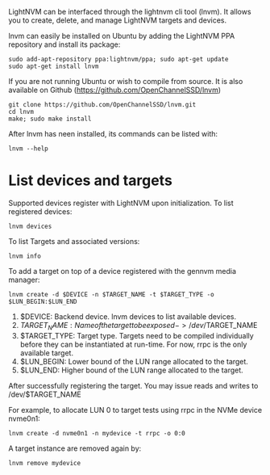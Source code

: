LightNVM can be interfaced through the lightnvm cli tool (lnvm). It allows you to create,
delete, and manage LightNVM targets and devices. 

lnvm can easily be installed on Ubuntu by adding the LightNVM PPA repository and install its package:

    sudo add-apt-repository ppa:lightnvm/ppa; sudo apt-get update
    sudo apt-get install lnvm

If you are not running Ubuntu or wish to compile from source. It is also available on Github (https://github.com/OpenChannelSSD/lnvm)

	git clone https://github.com/OpenChannelSSD/lnvm.git
	cd lnvm
	make; sudo make install

After lnvm has neen installed, its commands can be listed with:

	lnvm --help

# List devices and targets
Supported devices register with LightNVM upon initialization. To list registered
devices:

    lnvm devices

To list Targets and associated versions:

    lnvm info

To add a target on top of a device registered with the gennvm media manager:

    lnvm create -d $DEVICE -n $TARGET_NAME -t $TARGET_TYPE -o
    $LUN_BEGIN:$LUN_END

1. $DEVICE: Backend device. lnvm devices to list available devices.
2. $TARGET_NAME: Name of the target to be exposed -> /dev/$TARGET_NAME
3. $TARGET_TYPE: Target type. Targets need to be compiled individually before they
can be instantiated at run-time. For now, rrpc is the only available target.
4. $LUN_BEGIN: Lower bound of the LUN range allocated to the target.
5. $LUN_END: Higher bound of the LUN range allocated to the target.

After successfully registering the target. You may issue reads and writes to
/dev/$TARGET_NAME

For example, to allocate LUN 0 to target tests using rrpc in the NVMe device
nvme0n1:

    lnvm create -d nvme0n1 -n mydevice -t rrpc -o 0:0

A target instance are removed again by:

    lnvm remove mydevice
